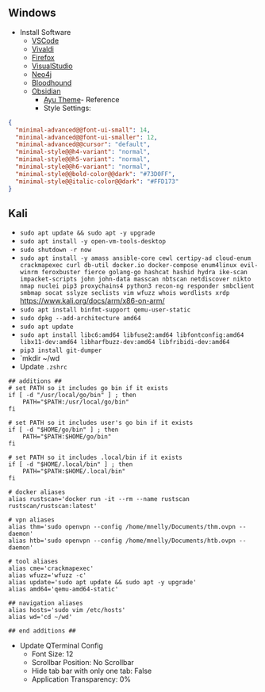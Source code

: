 ## Windows
- Install Software
	- [VSCode](https://code.visualstudio.com/download)
	- [Vivaldi](https://vivaldi.com/download/)
	- [Firefox](https://www.mozilla.org/en-US/firefox/new/)
	- [VisualStudio](https://visualstudio.microsoft.com/downloads/)
	- [Neo4j](https://neo4j.com)
	- [Bloodhound](https://github.com/BloodHoundAD/BloodHound/releases)
	- [Obsidian](https://obsidian.md/download)
		- [Ayu Theme](https://github.com/ayu-theme/ayu-colors)- Reference
		- Style Settings:
```json
{
  "minimal-advanced@@font-ui-small": 14,
  "minimal-advanced@@font-ui-smaller": 12,
  "minimal-advanced@@cursor": "default",
  "minimal-style@@h4-variant": "normal",
  "minimal-style@@h5-variant": "normal",
  "minimal-style@@h6-variant": "normal",
  "minimal-style@@bold-color@@dark": "#73D0FF",
  "minimal-style@@italic-color@@dark": "#FFD173"
}
```
## Kali
- `sudo apt update && sudo apt -y upgrade`
- `sudo apt install -y open-vm-tools-desktop` 
- `sudo shutdown -r now`
- `sudo apt install -y amass ansible-core cewl certipy-ad cloud-enum crackmapexec curl db-util docker.io docker-compose enum4linux evil-winrm feroxbuster fierce golang-go hashcat hashid hydra ike-scan impacket-scripts john john-data masscan nbtscan netdiscover nikto nmap nuclei pip3 proxychains4 python3 recon-ng responder smbclient smbmap socat sslyze seclists vim wfuzz whois wordlists xrdp`
https://www.kali.org/docs/arm/x86-on-arm/
- `sudo apt install binfmt-support qemu-user-static`
- `sudo dpkg --add-architecture amd64`
- `sudo apt update`
- `sudo apt install libc6:amd64 libfuse2:amd64 libfontconfig:amd64 libx11-dev:amd64 libharfbuzz-dev:amd64 libfribidi-dev:amd64`
- `pip3 install git-dumper`
- `mkdir ~/wd 
- Update `.zshrc`
```shell
## additions ##
# set PATH so it includes go bin if it exists
if [ -d "/usr/local/go/bin" ] ; then
    PATH="$PATH:/usr/local/go/bin"
fi

# set PATH so it includes user's go bin if it exists
if [ -d "$HOME/go/bin" ] ; then
    PATH="$PATH:$HOME/go/bin"
fi

# set PATH so it includes .local/bin if it exists
if [ -d "$HOME/.local/bin" ] ; then
    PATH="$PATH:$HOME/.local/bin"
fi

# docker aliases
alias rustscan='docker run -it --rm --name rustscan rustscan/rustscan:latest'

# vpn aliases
alias thm='sudo openvpn --config /home/mnelly/Documents/thm.ovpn --daemon'
alias htb='sudo openvpn --config /home/mnelly/Documents/htb.ovpn --daemon'

# tool aliases
alias cme='crackmapexec'
alias wfuzz='wfuzz -c'
alias update='sudo apt update && sudo apt -y upgrade'
alias amd64='qemu-amd64-static'

## navigation aliases
alias hosts='sudo vim /etc/hosts'
alias wd='cd ~/wd'

## end additions ##

```
- Update QTerminal Config
	- Font Size: 12
	- Scrollbar Position: No Scrollbar
	- Hide tab bar with only one tab: False
	- Application Transparency: 0%